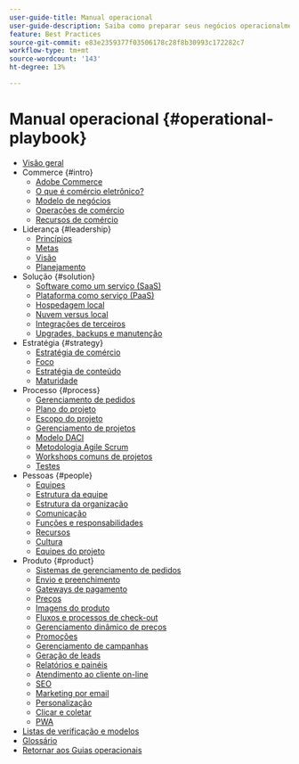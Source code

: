 ```yaml
---
user-guide-title: Manual operacional
user-guide-description: Saiba como preparar seus negócios operacionalmente para gerenciar um site de comércio eletrônico bem-sucedido.
feature: Best Practices
source-git-commit: e83e2359377f03506178c28f8b30993c172282c7
workflow-type: tm+mt
source-wordcount: '143'
ht-degree: 13%

---
```



# Manual operacional {#operational-playbook}

- [Visão geral](overview.md)
- Commerce {#intro}
   - [Adobe Commerce](intro/commerce.md)
   - [O que é comércio eletrônico?](intro/ecommerce.md)
   - [Modelo de negócios](intro/business-model.md)
   - [Operações de comércio](intro/operations.md)
   - [Recursos de comércio](intro/features.md)
- Liderança {#leadership}
   - [Princípios](leadership/principles.md)
   - [Metas](leadership/goals.md)
   - [Visão](leadership/vision.md)
   - [Planejamento](leadership/planning.md)
- Solução {#solution}
   - [Software como um serviço (SaaS)](solution/software-service.md)
   - [Plataforma como serviço (PaaS)](solution/platform-service.md)
   - [Hospedagem local](solution/on-premises.md)
   - [Nuvem versus local](solution/hosting-comparison.md)
   - [Integrações de terceiros](solution/integrations.md)
   - [Upgrades, backups e manutenção](solution/maintenance.md)
- Estratégia {#strategy}
   - [Estratégia de comércio](strategy/commerce.md)
   - [Foco](strategy/focus.md)
   - [Estratégia de conteúdo](strategy/content.md)
   - [Maturidade](strategy/maturity.md)
- Processo {#process}
   - [Gerenciamento de pedidos](process/order-management.md)
   - [Plano do projeto](process/project-plan.md)
   - [Escopo do projeto](process/project-scope.md)
   - [Gerenciamento de projetos](process/project-management.md)
   - [Modelo DACI](process/project-management-framework.md)
   - [Metodologia Agile Scrum](process/agile-scrum.md)
   - [Workshops comuns de projetos](process/project-workshops.md)
   - [Testes](process/testing.md)
- Pessoas {#people}
   - [Equipes](people/teams.md)
   - [Estrutura da equipe](people/team-structure.md)
   - [Estrutura da organização](people/organizational-structure.md)
   - [Comunicação](people/communication.md)
   - [Funções e responsabilidades](people/roles-responsibilities.md)
   - [Recursos](people/resources.md)
   - [Cultura](people/culture.md)
   - [Equipes do projeto](people/project-teams.md)
- Produto {#product}
   - [Sistemas de gerenciamento de pedidos](product/order-management-systems.md)
   - [Envio e preenchimento](product/shipping-fulfillment.md)
   - [Gateways de pagamento](product/payment-gateways.md)
   - [Preços](product/pricing.md)
   - [Imagens do produto](product/images.md)
   - [Fluxos e processos de check-out](product/checkout.md)
   - [Gerenciamento dinâmico de preços](product/dynamic-pricing.md)
   - [Promoções](product/promotions.md)
   - [Gerenciamento de campanhas](product/campaign-management.md)
   - [Geração de leads](product/lead-generation.md)
   - [Relatórios e painéis](product/reporting.md)
   - [Atendimento ao cliente on-line](product/customer-service.md)
   - [SEO](product/search-engine-optimization.md)
   - [Marketing por email](product/marketing.md)
   - [Personalização](product/personalization.md)
   - [Clicar e coletar](product/click-collect.md)
   - [PWA](product/progressive-web-app.md)
- [Listas de verificação e modelos](checklists-templates/home.md)
- [Glossário](glossary.md)
- [Retornar aos Guias operacionais](https://experienceleague.adobe.com/docs/commerce-operations/operational-guides/home.html)
